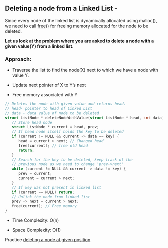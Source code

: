## Deleting a node from a Linked List -

Since every node of the linked list is dynamically allocated using malloc(), we need to call [free()](http://www.cplusplus.com/reference/cstdlib/free/) for freeing memory allocated for the node to be deleted.

**Let us look at the problem where you are asked to delete a node with a given value(Y) from a linked list.**

### Approach:

-   Traverse the list to find the node(X) next to which we have a node with value Y.
    
-   Update next pointer of X to Y’s next
    
-   Free memory associated with Y
    

  
```c++
// Deletes the node with given value and returns head.
// head- pointer to head of Linked List
// data - data value of node to be deleted
struct ListNode * deleteNodeWithValue(struct ListNode * head, int data) {
   // Store head node
   struct ListNode * current = head, prev;
   // If head node itself holds the key to be deleted
   if (current != NULL && current -> data == key) {
      head = current > next; // Changed head
      free(current); // free old head
      return;
   }
   // Search for the key to be deleted, keep track of the
   // previous node as we need to change 'prev->next'
   while (current != NULL && current -> data != key) {
      prev = current;
      current = current > next;
   }
   // If key was not present in linked list
   if (current == NULL) return;
   // Unlink the node from linked list
   prev -> next = current > next;
   free(current); // Free memory
}
```
-   Time Complexity: O(n)
    
-   Space Complexity: O(1)
    

Practice [deleting a node at given position](https://www.hackerrank.com/challenges/delete-a-node-from-a-linked-list/problem)
